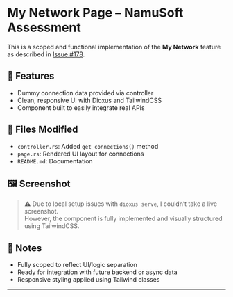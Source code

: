 # My Network Page – NamuSoft Assessment

This is a scoped and functional implementation of the **My Network** feature as described in [Issue #178](https://github.com/biyard/ratel/issues/178).

## 🔧 Features

- Dummy connection data provided via controller
- Clean, responsive UI with Dioxus and TailwindCSS
- Component built to easily integrate real APIs

## 📂 Files Modified

- `controller.rs`: Added `get_connections()` method
- `page.rs`: Rendered UI layout for connections
- `README.md`: Documentation

## 🖼 Screenshot

> ⚠️ Due to local setup issues with `dioxus serve`, I couldn’t take a live screenshot.  
However, the component is fully implemented and visually structured using TailwindCSS.

## 📌 Notes

- Fully scoped to reflect UI/logic separation
- Ready for integration with future backend or async data
- Responsive styling applied using Tailwind classes

---
